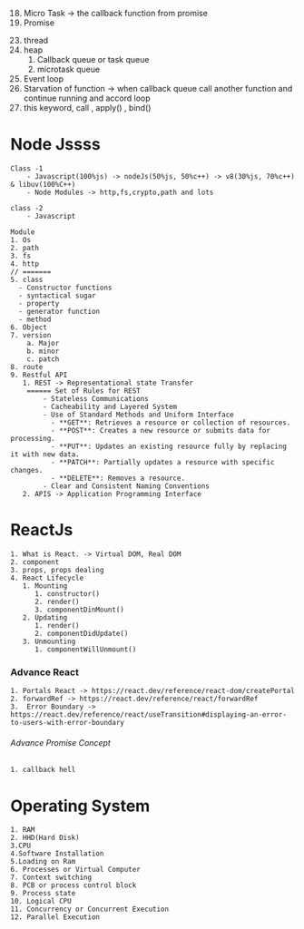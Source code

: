 18. Micro Task -> the callback function from promise
19. Promise
<!-- 20. JavaScript Runtime Environment (browser environment, nodejs Environment)
20. JavaScript Engine
21. Browser Resource or features
22. Web APIS -->
23. thread
24. heap
    1. Callback queue or task queue
    2. microtask queue
25. Event loop
26. Starvation of function -> when callback queue call another function and continue running and accord loop
27. this keyword, call , apply() , bind()

# Node Jssss

<!-- Node JS Deep Thinking -->

    Class -1
        - Javascript(100%js) -> nodeJs(50%js, 50%c++) -> v8(30%js, 70%c++) & libuv(100%C++)
        - Node Modules -> http,fs,crypto,path and lots

    class -2
        - Javascript

<!-- Node JS Deep Thinking -->

    Module
    1. Os
    2. path
    3. fs
    4. http
    // =======
    5. class
      - Constructor functions
      - syntactical sugar
      - property
      - generator function
      - method
    6. Object
    7. version
        a. Major
        b. minor
        c. patch
    8. route
    9. Restful API
       1. REST -> Representational state Transfer
        ====== Set of Rules for REST
            - Stateless Communications
            - Cacheability and Layered System
            - Use of Standard Methods and Uniform Interface
              - **GET**: Retrieves a resource or collection of resources.
              - **POST**: Creates a new resource or submits data for processing.
              - **PUT**: Updates an existing resource fully by replacing it with new data.
              - **PATCH**: Partially updates a resource with specific changes.
              - **DELETE**: Removes a resource.
            - Clear and Consistent Naming Conventions
       2. APIS -> Application Programming Interface

# ReactJs

    1. What is React. -> Virtual DOM, Real DOM
    2. component
    3. props, props dealing
    4. React Lifecycle
       1. Mounting
          1. constructor()
          2. render()
          3. componentDinMount()
       2. Updating
          1. render()
          2. componentDidUpdate()
       3. Unmounting
          1. componentWillUnmount()

### Advance React

    1. Portals React -> https://react.dev/reference/react-dom/createPortal
    2. forwardRef -> https://react.dev/reference/react/forwardRef
    3.  Error Boundary -> https://react.dev/reference/react/useTransition#displaying-an-error-to-users-with-error-boundary

###### Advance Promise Concept

    1. callback hell

# Operating System

    1. RAM
    2. HHD(Hard Disk)
    3.CPU
    4.Software Installation
    5.Loading on Ram
    6. Processes or Virtual Computer
    7. Context switching
    8. PCB or process control block
    9. Process state
    10. Logical CPU
    11. Concurrency or Concurrent Execution
    12. Parallel Execution


<!-- Node JS Deep Learning -->